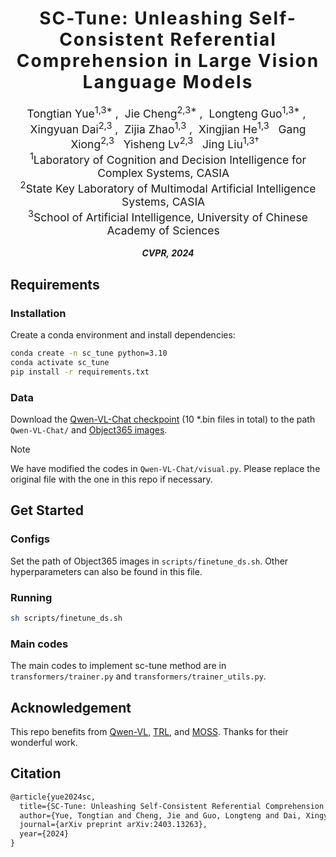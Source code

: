 <h1 align='center' style="text-align:center; font-weight:bold; font-size:2.0em;letter-spacing:2.0px;"> SC-Tune: Unleashing Self-Consistent Referential Comprehension in Large Vision Language Models </h1>

<p align='center' style="text-align:center;font-size:1.25em;">
    <a href="https://scholar.google.com/citations?user=OrICiVQAAAAJ&hl=zh-CN" target="_blank" style="text-decoration: none;">Tongtian Yue<sup>1,3*</sup></a>&nbsp;,&nbsp;
    <a href="https://scholar.google.com/citations?user=IOiro9MAAAAJ&hl=zh-CN" target="_blank" style="text-decoration: none;">Jie Cheng<sup>2,3*</sup></a>&nbsp;,&nbsp;
    <a href="https://scholar.google.com/citations?user=OaGRHWYAAAAJ&hl=zh-CN" target="_blank" style="text-decoration: none;">Longteng Guo<sup>1,3*</sup></a>&nbsp;,&nbsp;
    <a href="https://scholar.google.com/citations?user=R4Rn7dMAAAAJ&hl=zh-CN" target="_blank" style="text-decoration: none;">Xingyuan Dai<sup>2,3</sup></a>&nbsp;,&nbsp;
    <a href="https://scholar.google.com/citations?user=g_9KoD8AAAAJ&hl=zh-CN" target="_blank" style="text-decoration: none;">Zijia Zhao<sup>1,3</sup></a>&nbsp;,&nbsp; 
    <a href="https://scholar.google.com/citations?user=XWunp9YAAAAJ&hl=zh-CN" target="_blank" style="text-decoration: none;">Xingjian He<sup>1,3</sup></a>&nbsp;&nbsp;
    <a href="https://scholar.google.com/citations?user=F4ypDHIAAAAJ&hl=zh-CN" target="_blank" style="text-decoration: none;">Gang Xiong<sup>2,3</sup></a>&nbsp;&nbsp;
    <a href="https://scholar.google.com/citations?user=RRKqjKAAAAAJ&hl=zh-CN" target="_blank" style="text-decoration: none;">Yisheng Lv<sup>2,3</sup></a>&nbsp;&nbsp;
    <a href="https://scholar.google.com/citations?user=sOI-S7oAAAAJ&hl=zh-CN" target="_blank" style="text-decoration: none;">Jing Liu<sup>1,3†</sup></a>&nbsp;&nbsp;
	<br>
<sup>1</sup>Laboratory of Cognition and Decision Intelligence for Complex Systems, CASIA&nbsp;&nbsp;&nbsp;<br>
<sup>2</sup>State Key Laboratory of Multimodal Artificial Intelligence Systems, CASIA&nbsp;&nbsp;&nbsp;<br>
<sup>3</sup>School of Artificial Intelligence, University of Chinese Academy of Sciences&nbsp;&nbsp;&nbsp;
</p>


<p align='center';>
<b>
<em>CVPR, 2024</em> <br>
</b>
</p>

<!-- ## Abstract

Recent trends in Large Vision Language Models (LVLMs) research have been increasingly focusing on advancing beyond general image understanding towards more nuanced, object-level referential comprehension. In this paper, we present and delve into the self-consistency capability of LVLMs, a crucial aspect that reflects the models' ability to both generate informative captions for specific objects and subsequently utilize these captions to accurately re-identify the objects in a closed-loop process. This capability significantly mirrors the precision and reliability of fine-grained visual-language understanding. Our findings reveal that the self-consistency level of existing LVLMs falls short of expectations, posing limitations on their practical applicability and potential. To address this gap, we introduce a novel fine-tuning paradigm named **Self-Consistency Tuning (SC-Tune)**. It features the synergistic learning of a cyclic describer-locator system. This paradigm is not only data-efficient but also exhibits generalizability across multiple LVLMs. Through extensive experiments, we demonstrate that SC-Tune significantly elevates performance across a spectrum of object-level vision-language benchmarks and maintains competitive or improved performance on image-level vision-language benchmarks. -->

## Requirements

### Installation

Create a conda environment and install dependencies:

```bash
conda create -n sc_tune python=3.10
conda activate sc_tune
pip install -r requirements.txt
```

### Data

Download the [Qwen-VL-Chat checkpoint](https://huggingface.co/Qwen/Qwen-VL-Chat/tree/main) (10 *.bin files in total) to the path `Qwen-VL-Chat/` and [Object365 images](https://www.objects365.org/download.html).

> [!NOTE]
> We have modified the codes in `Qwen-VL-Chat/visual.py`. Please replace the original file with the one in this repo if necessary.

## Get Started

### Configs

Set the path of Object365 images in `scripts/finetune_ds.sh`. Other hyperparameters can also be found in this file.

### Running

```bash
sh scripts/finetune_ds.sh
```

### Main codes

The main codes to implement sc-tune method are in `transformers/trainer.py` and `transformers/trainer_utils.py`.

## Acknowledgement

This repo benefits from [Qwen-VL](https://github.com/QwenLM/Qwen-VL), [TRL](https://github.com/huggingface/trl), and [MOSS](https://github.com/OpenLMLab/MOSS-RLHF). Thanks for their wonderful work.

## Citation

```latex
@article{yue2024sc,
  title={SC-Tune: Unleashing Self-Consistent Referential Comprehension in Large Vision Language Models},
  author={Yue, Tongtian and Cheng, Jie and Guo, Longteng and Dai, Xingyuan and Zhao, Zijia and He, Xingjian and Xiong, Gang and Lv, Yisheng and Liu, Jing},
  journal={arXiv preprint arXiv:2403.13263},
  year={2024}
}
```
